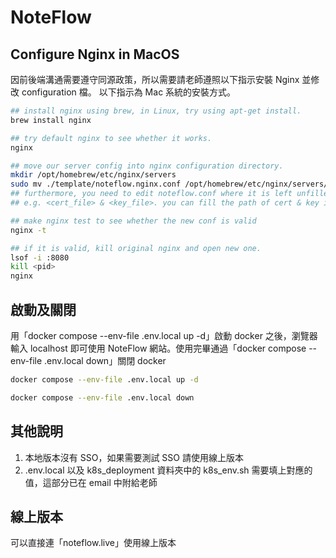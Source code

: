 # NoteFlow

## Configure Nginx in MacOS

因前後端溝通需要遵守同源政策，所以需要請老師遵照以下指示安裝 Nginx 並修改 configuration 檔。
以下指示為 Mac 系統的安裝方式。

```bash
## install nginx using brew, in Linux, try using apt-get install.
brew install nginx

## try default nginx to see whether it works.
nginx

## move our server config into nginx configuration directory.
mkdir /opt/homebrew/etc/nginx/servers
sudo mv ./template/noteflow.nginx.conf /opt/homebrew/etc/nginx/servers/noteflow.conf
## furthermore, you need to edit noteflow.conf where it is left unfilled.
## e.g. <cert_file> & <key_file>. you can fill the path of cert & key in frontend folder.

## make nginx test to see whether the new conf is valid
nginx -t

## if it is valid, kill original nginx and open new one.
lsof -i :8080
kill <pid>
nginx
```

## 啟動及關閉

用「docker compose --env-file .env.local up -d」啟動 docker 之後，瀏覽器輸入 localhost 即可使用 NoteFlow 網站。使用完畢通過「docker compose --env-file .env.local down」關閉 docker

```bash
docker compose --env-file .env.local up -d

docker compose --env-file .env.local down
```
## 其他說明

1. 本地版本沒有 SSO，如果需要測試 SSO 請使用線上版本
2. .env.local 以及 k8s_deployment 資料夾中的 k8s_env.sh 需要填上對應的值，這部分已在 email 中附給老師

## 線上版本

可以直接連「noteflow.live」使用線上版本

